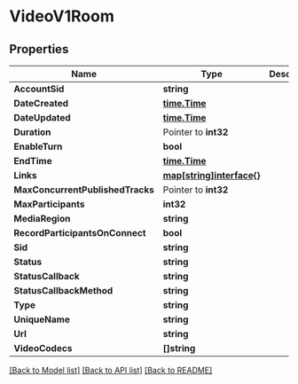 # VideoV1Room

## Properties

Name | Type | Description | Notes
------------ | ------------- | ------------- | -------------
**AccountSid** | **string** |  | [optional] 
**DateCreated** | [**time.Time**](time.Time.md) |  | [optional] 
**DateUpdated** | [**time.Time**](time.Time.md) |  | [optional] 
**Duration** | Pointer to **int32** |  | [optional] 
**EnableTurn** | **bool** |  | [optional] 
**EndTime** | [**time.Time**](time.Time.md) |  | [optional] 
**Links** | [**map[string]interface{}**](.md) |  | [optional] 
**MaxConcurrentPublishedTracks** | Pointer to **int32** |  | [optional] 
**MaxParticipants** | **int32** |  | [optional] 
**MediaRegion** | **string** |  | [optional] 
**RecordParticipantsOnConnect** | **bool** |  | [optional] 
**Sid** | **string** |  | [optional] 
**Status** | **string** |  | [optional] 
**StatusCallback** | **string** |  | [optional] 
**StatusCallbackMethod** | **string** |  | [optional] 
**Type** | **string** |  | [optional] 
**UniqueName** | **string** |  | [optional] 
**Url** | **string** |  | [optional] 
**VideoCodecs** | **[]string** |  | [optional] 

[[Back to Model list]](../README.md#documentation-for-models) [[Back to API list]](../README.md#documentation-for-api-endpoints) [[Back to README]](../README.md)


